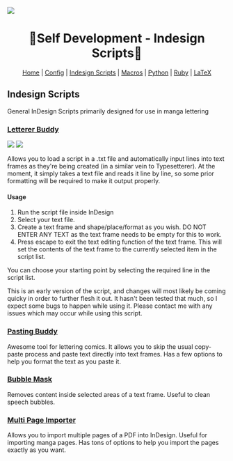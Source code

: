 ![][waves_top]

<div  align="center">
   <h1>🎴Self Development - Indesign Scripts🎴</h1>

[Home][README_self_development] | [Config][README_config] | [Indesign Scripts][README_indesign_scripts] | [Macros][README_macros] | [Python][README_python] | [Ruby][README_ruby] | [LaTeX][README_tex]

</div>

## Indesign Scripts

General InDesign Scripts primarily designed for use in manga lettering

### [Letterer Buddy][LettererBuddy]

![](https://i.imgur.com/GlA0Mjr.png) ![](https://i.imgur.com/qwmELup.png)

Allows you to load a script in a .txt file and automatically input lines into text frames as they're being created (in a similar vein to Typesetterer). At the moment, it simply takes a text file and reads it line by line, so some prior formatting will be required to make it output properly.

#### Usage

1. Run the script file inside InDesign
1. Select your text file.
1. Create a text frame and shape/place/format as you wish. DO NOT ENTER ANY TEXT as the text frame needs to be empty for this to work.
1. Press escape to exit the text editing function of the text frame. This will set the contents of the text frame to the currently selected item in the script list.

You can choose your starting point by selecting the required line in the script list.

This is an early version of the script, and changes will most likely be coming quicky in order to further flesh it out. It hasn't been tested that much, so I expect some bugs to happen while using it. Please contact me with any issues which may occur while using this script.

### [Pasting Buddy][PastingBuddy]

Awesome tool for lettering comics. It allows you to skip the usual copy-paste process and paste text directly into text frames. Has a few options to help you format the text as you paste it.

### [Bubble Mask][Bubble_Mask]

Removes content inside selected areas of a text frame. Useful to clean speech bubbles.

### [Multi Page Importer][MultiPageImporter]

Allows you to import multiple pages of a PDF into InDesign. Useful for importing manga pages. Has tons of options to help you import the pages exactly as you want.

<!-- URLS -->

[README_self_development]: ../README.md
[README_indesign_scripts]: README.md
[README_macros]: ../macros/README.md
[README_config]: ../config/README.md
[README_python]: ../python/README.md
[README_ruby]: ../ruby/README.md
[README_tex]: ../tex/README.md
[waves_top]: https://raw.githubusercontent.com/v-amorim/v-amorim/main/svg/Top.svg

<!-- URLS -->

[LettererBuddy]: ./lettererbuddy.jsx
[PastingBuddy]: ./.Pasting%20Buddy.jsx
[Bubble_Mask]: ./Bubble_Mask.atn
[MultiPageImporter]: ./MultiPageImporter.jsx
